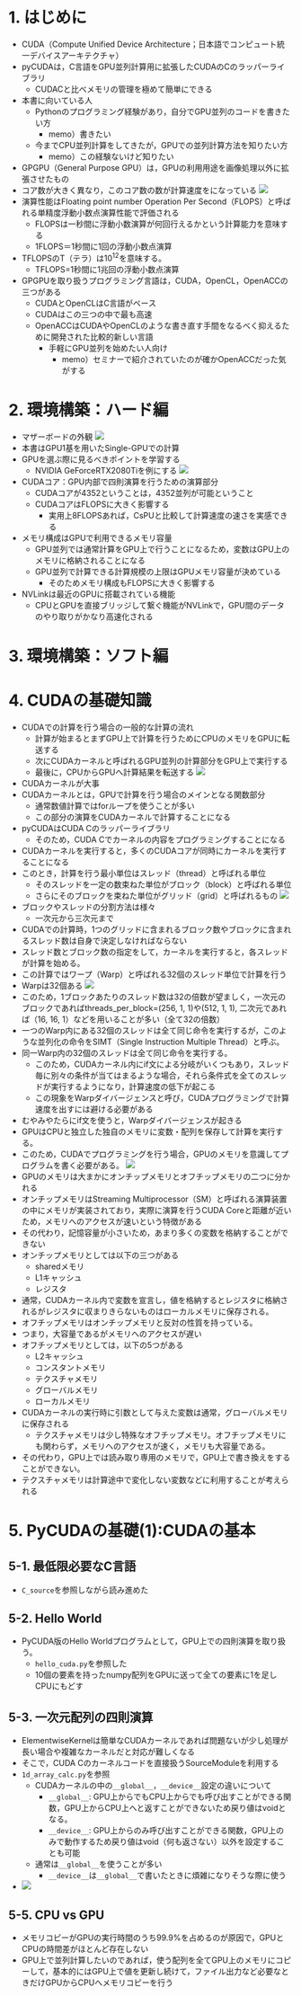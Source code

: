 # 1. はじめに
- CUDA（Compute Unified Device Architecture；日本語でコンピュート統一デバイスアーキテクチャ）
- pyCUDAは，C言語をGPU並列計算用に拡張したCUDAのCのラッパーライブラリ
  - CUDACと比べメモリの管理を極めて簡単にできる
- 本書に向いている人
  - Pythonのプログラミング経験があり，自分でGPU並列のコードを書きたい方
    - memo）書きたい
  - 今までCPU並列計算をしてきたが，GPUでの並列計算方法を知りたい方
    - memo）この経験ないけど知りたい
- GPGPU（General Purpose GPU）は，GPUの利用用途を画像処理以外に拡張させたもの
- コア数が大きく異なり，このコア数の数が計算速度をになっている
![](/images/2023-05-03-17-22-08.png)
- 演算性能はFloating point number Operation Per Second（FLOPS）と呼ばれる単精度浮動小数点演算性能で評価される
  - FLOPSは一秒間に浮動小数演算が何回行えるかという計算能力を意味する
  - 1FLOPS＝1秒間に1回の浮動小数点演算
- TFLOPSのT（テラ）は$10^12$を意味する。
  - TFLOPS=1秒間に1兆回の浮動小数点演算
- GPGPUを取り扱うプログラミング言語は，CUDA，OpenCL，OpenACCの三つがある
  - CUDAとOpenCLはC言語がベース
  - CUDAはこの三つの中で最も高速
  - OpenACCはCUDAやOpenCLのような書き直す手間をなるべく抑えるために開発された比較的新しい言語
    - 手軽にGPU並列を始めたい人向け
      - memo）セミナーで紹介されていたのが確かOpenACCだった気がする
# 2. 環境構築：ハード編
- マザーボードの外観
![](/images/2023-05-03-17-37-05.png)
- 本書はGPU1基を用いたSingle-GPUでの計算
- GPUを選ぶ際に見るべきポイントを学習する
  - NVIDIA GeForceRTX2080Tiを例にする
![](/images/2023-05-03-17-39-06.png)
- CUDAコア：GPU内部で四則演算を行うための演算部分
  - CUDAコアが4352ということは，4352並列が可能ということ
  - CUDAコアはFLOPSに大きく影響する
    - 実用上8FLOPSあれば，CsPUと比較して計算速度の速さを実感できる
- メモリ構成はGPUで利用できるメモリ容量
  - GPU並列では通常計算をGPU上で行うことになるため，変数はGPU上のメモリに格納されることになる
  - GPU並列で計算できる計算規模の上限はGPUメモリ容量が決めている
    - そのためメモリ構成もFLOPSに大きく影響する
- NVLinkは最近のGPUに搭載されている機能
  - CPUとGPUを直接ブリッジして繋ぐ機能がNVLinkで，GPU間のデータのやり取りがかなり高速化される
# 3. 環境構築：ソフト編
# 4. CUDAの基礎知識
- CUDAでの計算を行う場合の一般的な計算の流れ
  - 計算が始まるとまずGPU上で計算を行うためにCPUのメモリをGPUに転送する
  - 次にCUDAカーネルと呼ばれるGPU並列の計算部分をGPU上で実行する
  - 最後に，CPUからGPUへ計算結果を転送する
![](/images/2023-05-03-17-49-24.png)
- CUDAカーネルが大事
- CUDAカーネルとは，GPUで計算を行う場合のメインとなる関数部分
  - 通常数値計算ではforループを使うことが多い
  - この部分の演算をCUDAカーネルで計算することになる
- pyCUDAはCUDA Cのラッパーライブラリ
  - そのため，CUDA Cでカーネルの内容をプログラミングすることになる
- CUDAカーネルを実行すると，多くのCUDAコアが同時にカーネルを実行することになる
- このとき，計算を行う最小単位はスレッド（thread）と呼ばれる単位
  - そのスレッドを一定の数束ねた単位がブロック（block）と呼ばれる単位
  - さらにそのブロックを束ねた単位がグリッド（grid）と呼ばれるもの
![](/images/2023-05-06-12-45-58.png)
- ブロックやスレッドの分割方法は様々
  - 一次元から三次元まで
- CUDAでの計算時，1つのグリッドに含まれるブロック数やブロックに含まれるスレッド数は自身で決定しなければならない
- スレッド数とブロック数の指定をして，カーネルを実行すると，各スレッドが計算を始める。
- この計算ではワープ（Warp）と呼ばれる32個のスレッド単位で計算を行う
- Warpは32個ある
![](/images/2023-05-06-12-52-43.png)
- このため，1ブロックあたりのスレッド数は32の倍数が望ましく，一次元のブロックであればthreads_per_block=(256, 1, 1)や(512, 1, 1), 二次元であれば（16, 16, 1）などを用いることが多い（全て32の倍数）
- 一つのWarp内にある32個のスレッドは全て同じ命令を実行するが，このような並列化の命令をSIMT（Single Instruction Multiple Thread）と呼ぶ。
- 同一Warp内の32個のスレッドは全て同じ命令を実行する。
  - このため，CUDAカーネル内にif文による分岐がいくつもあり，スレッド毎に別々の条件が当てはまるような場合，それら条件式を全てのスレッドが実行するようになり，計算速度の低下が起こる
  - この現象をWarpダイバージェンスと呼び，CUDAプログラミングで計算速度を出すには避ける必要がある
- むやみやたらにif文を使うと，Warpダイバージェンスが起きる
- GPUはCPUと独立した独自のメモリに変数・配列を保存して計算を実行する。
- このため，CUDAでプログラミングを行う場合，GPUのメモリを意識してプログラムを書く必要がある。
![](/images/2023-05-06-12-57-42.png)
- GPUのメモリは大まかにオンチップメモリとオフチップメモリの二つに分かれる
- オンチップメモリはStreaming Multiprocessor（SM）と呼ばれる演算装置の中にメモリが実装されており，実際に演算を行うCUDA Coreと距離が近いため，メモリへのアクセスが速いという特徴がある
- その代わり，記憶容量が小さいため，あまり多くの変数を格納することができない
- オンチップメモリとしては以下の三つがある
  - sharedメモリ
  - L1キャッシュ
  - レジスタ
- 通常，CUDAカーネル内で変数を宣言し，値を格納するとレジスタに格納されるがレジスタに収まりきらないものはローカルメモリに保存される。
- オフチップメモリはオンチップメモリと反対の性質を持っている。
- つまり，大容量であるがメモリへのアクセスが遅い
- オフチップメモリとしては，以下の5つがある
  - L2キャッシュ
  - コンスタントメモリ
  - テクスチャメモリ
  - グローバルメモリ
  - ローカルメモリ
- CUDAカーネルの実行時に引数として与えた変数は通常，グローバルメモリに保存される
  - テクスチャメモリは少し特殊なオフチップメモリ。オフチップメモリにも関わらず，メモリへのアクセスが速く，メモリも大容量である。
- その代わり，GPU上では読み取り専用のメモリで，GPU上で書き換えをすることができない。
- テクスチャメモリは計算途中で変化しない変数などに利用することが考えられる
# 5. PyCUDAの基礎(1):CUDAの基本
## 5-1. 最低限必要なC言語
- `C_source`を参照しながら読み進めた
## 5-2. Hello World
- PyCUDA版のHello Worldプログラムとして，GPU上での四則演算を取り扱う。
  - `hello_cuda.py`を参照した
  - 10個の要素を持ったnumpy配列をGPUに送って全ての要素に1を足しCPUにもどす
## 5-3. 一次元配列の四則演算
- ElementwiseKernelは簡単なCUDAカーネルであれば問題ないが少し処理が長い場合や複雑なカーネルだと対応が難しくなる
- そこで，CUDA Cのカーネルコードを直接扱うSourceModuleを利用する
- `1d_array_calc.py`を参照
  - CUDAカーネルの中の`__global__`，`__device__`設定の違いについて
    - `__global__`: GPU上からでもCPU上からでも呼び出すことができる関数，GPU上からCPU上へと返すことができないため戻り値はvoidとなる。
    - `__device__`: GPU上からのみ呼び出すことができる関数，GPU上のみで動作するため戻り値はvoid（何も返さない）以外を設定することも可能
  - 通常は`__global__`を使うことが多い
    - `__device__`は`__global__`で書いたときに煩雑になりそうな際に使う
- ![](/images/2023-05-19-18-53-37.png)
## 5-5. CPU vs GPU
- メモリコピーがGPUの実行時間のうち99.9%を占めるのが原因で，GPUとCPUの時間差がほとんど存在しない
- GPU上で並列計算したいのであれば，使う配列を全てGPU上のメモリにコピーして，基本的にはGPU上で値を更新し続けて，ファイル出力など必要なときだけGPUからCPUへメモリコピーを行う
